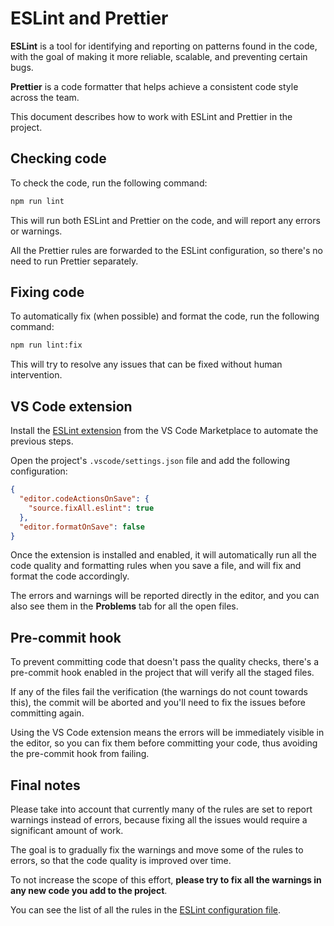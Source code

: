 # ESLint and Prettier

**ESLint** is a tool for identifying and reporting on patterns found in the code, with the goal of making it more reliable, scalable, and preventing certain bugs.

**Prettier** is a code formatter that helps achieve a consistent code style across the team.

This document describes how to work with ESLint and Prettier in the project.

## Checking code

To check the code, run the following command:

```bash
npm run lint
```

This will run both ESLint and Prettier on the code, and will report any errors or warnings.

All the Prettier rules are forwarded to the ESLint configuration, so there's no need to run Prettier separately.

## Fixing code

To automatically fix (when possible) and format the code, run the following command:

```bash
npm run lint:fix
```

This will try to resolve any issues that can be fixed without human intervention.

## VS Code extension

Install the [ESLint extension](https://marketplace.visualstudio.com/items?itemName=dbaeumer.vscode-eslint) from the VS Code Marketplace to automate the previous steps.

Open the project's `.vscode/settings.json` file and add the following configuration:

```json
{
  "editor.codeActionsOnSave": {
    "source.fixAll.eslint": true
  },
  "editor.formatOnSave": false
}
```

Once the extension is installed and enabled, it will automatically run all the code quality and formatting rules when you save a file, and will fix and format the code accordingly.

The errors and warnings will be reported directly in the editor, and you can also see them in the **Problems** tab for all the open files.

## Pre-commit hook

To prevent committing code that doesn't pass the quality checks, there's a pre-commit hook enabled in the project that will verify all the staged files.

If any of the files fail the verification (the warnings do not count towards this), the commit will be aborted and you'll need to fix the issues before committing again.

Using the VS Code extension means the errors will be immediately visible in the editor, so you can fix them before committing your code, thus avoiding the pre-commit hook from failing.

## Final notes

Please take into account that currently many of the rules are set to report warnings instead of errors, because fixing all the issues would require a significant amount of work.

The goal is to gradually fix the warnings and move some of the rules to errors, so that the code quality is improved over time.

To not increase the scope of this effort, **please try to fix all the warnings in any new code you add to the project**.

You can see the list of all the rules in the [ESLint configuration file](../.eslintrc.json).